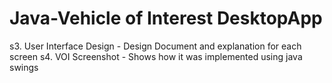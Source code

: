 # Java-Vehicle of Interest DesktopApp
 
s3. User Interface Design - Design Document and explanation for each screen
s4. VOI Screenshot - Shows how it was implemented using java swings